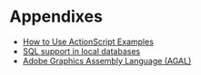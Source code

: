 # Appendixes

- [How to Use ActionScript Examples](./how-to-use-actionscript-examples.md)
- [SQL support in local databases](./sql-support-in-local-databases/index.md)
- [Adobe Graphics Assembly Language (AGAL)](./adobe-graphics-assembly-language-agal/index.md)
